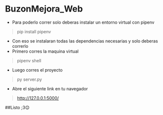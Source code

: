# BuzonMejora_Web
- Para poderlo correr solo deberas instalar un entorno virtual con pipenv
>pip install pipenv
- Con eso se instalaran todas las dependencias necesarias y solo deberas correrlo
- Primero corres la maquina virtual
>pipenv shell
- Luego corres el proyecto
>py server.py
- Abre el siguiente link en tu navegador
>http://127.0.0.1:5000/

##Listo ;3😌
